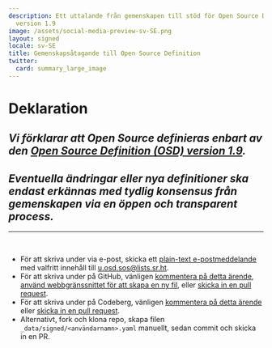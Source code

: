 ```yaml
---
description: Ett uttalande från gemenskapen till stöd för Open Source Definition (OSD)
  version 1.9
image: /assets/social-media-preview-sv-SE.png
layout: signed
locale: sv-SE
title: Gemenskapsåtagande till Open Source Definition
twitter:
  card: summary_large_image
---
```

# **Deklaration**

## *Vi förklarar att Open Source definieras enbart av den [Open Source Definition (OSD) version 1.9](https://opensourcedefinition.org/).*

## *Eventuella ändringar eller nya definitioner ska endast erkännas med tydlig konsensus från gemenskapen via en öppen och transparent process.*

---
<br>

- För att skriva under via e-post, skicka ett [plain-text e-postmeddelande](https://useplaintext.email/) med valfritt innehåll till [u.osd.sos@lists.sr.ht](mailto:u.osd.sos@lists.sr.ht).
- För att skriva under på GitHub, vänligen [kommentera på detta ärende](https://github.com/OpenSourceDefinition/sos/issues/1), [använd webbgränssnittet för att skapa en ny fil](https://github.com/OpenSourceDefinition/sos/new/main/_data/signed), eller [skicka in en pull request](https://github.com/OpenSourceDefinition/sos/pulls).
- För att skriva under på Codeberg, vänligen [kommentera på detta ärende](https://codeberg.org/osd/sos/issues/1) eller [skicka in en pull request](https://codeberg.org/osd/sos/pulls).
- Alternativt, fork och klona repo, skapa filen `_data/signed/<användarnamn>.yaml` manuellt, sedan commit och skicka in en PR.